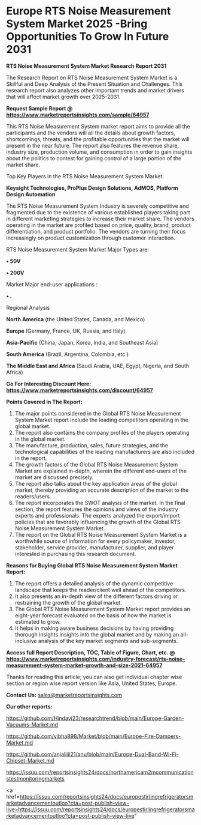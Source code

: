# Europe RTS Noise Measurement System Market 2025 -Bring Opportunities To Grow In Future 2031

<strong>RTS Noise Measurement System Market Research Report 2031</strong>

The Research Report on RTS Noise Measurement System Market is a Skillful and Deep Analysis of the Present Situation and Challenges. This research report also analyzes other important trends and market drivers that will affect market growth over 2025-2031.

<strong>Request Sample Report @ <a href=https://www.marketreportsinsights.com/sample/64957>https://www.marketreportsinsights.com/sample/64957</a></strong>

This RTS Noise Measurement System market report aims to provide all the participants and the vendors will all the details about growth factors, shortcomings, threats, and the profitable opportunities that the market will present in the near future. The report also features the revenue share, industry size, production volume, and consumption in order to gain insights about the politics to contest for gaining control of a large portion of the market share.

Top Key Players in the RTS Noise Measurement System Market:

<strong>Keysight Technologies, ProPlus Design Solutions, AdMOS, Platform Design Automation</strong>

The RTS Noise Measurement System Industry is severely competitive and fragmented due to the existence of various established players taking part in different marketing strategies to increase their market share. The vendors operating in the market are profiled based on price, quality, brand, product differentiation, and product portfolio. The vendors are turning their focus increasingly on product customization through customer interaction.

RTS Noise Measurement System Market Major Types are:

<strong>• 50V

• 200V</strong>

Market Major end-user applications :

<strong>• .</strong>

Regional Analysis

</u><strong><b>North America</b></strong> (the United States, Canada, and Mexico)

<strong><b>Europe </b></strong>(Germany, France, UK, Russia, and Italy)

<strong><b>Asia-Pacific</b></strong> (China, Japan, Korea, India, and Southeast Asia)

<strong><b>South America</b></strong> (Brazil, Argentina, Colombia, etc.)

<strong><b>The Middle East and Africa</b></strong> (Saudi Arabia, UAE, Egypt, Nigeria, and South Africa)

<strong>Go For Interesting Discount Here: <a href=https://www.marketreportsinsights.com/discount/64957>https://www.marketreportsinsights.com/discount/64957</a></strong>

<strong>Points Covered in The Report:</strong>
<ol>
  <li>The major points considered in the Global RTS Noise Measurement System Market report include the leading competitors operating in the global market.</li>
  <li>The report also contains the company profiles of the players operating in the global market.</li>
  <li>The manufacture, production, sales, future strategies, and the technological capabilities of the leading manufacturers are also included in the report.</li>
  <li>The growth factors of the Global RTS Noise Measurement System Market are explained in-depth, wherein the different end-users of the market are discussed precisely.</li>
  <li>The report also talks about the key application areas of the global market, thereby providing an accurate description of the market to the readers/users.</li>
  <li>The report incorporates the SWOT analysis of the market. In the final section, the report features the opinions and views of the industry experts and professionals. The experts analyzed the export/import policies that are favorably influencing the growth of the Global RTS Noise Measurement System Market.</li>
  <li>The report on the Global RTS Noise Measurement System Market is a worthwhile source of information for every policymaker, investor, stakeholder, service provider, manufacturer, supplier, and player interested in purchasing this research document.</li>
</ol>
<strong>Reasons for Buying Global RTS Noise Measurement System Market Report:</strong>

<ol>
  <li>The report offers a detailed analysis of the dynamic competitive landscape that keeps the reader/client well ahead of the competitors.</li>
  <li>It also presents an in-depth view of the different factors driving or restraining the growth of the global market.</li>
  <li>The Global RTS Noise Measurement System Market report provides an eight-year forecast evaluated on the basis of how the market is estimated to grow.</li>
  <li>It helps in making aware business decisions by having providing thorough insights insights into the global market and by making an all-inclusive analysis of the key market segments and sub-segments.</li>
</ol>
<strong>Access full Report Description, TOC, Table of Figure, Chart, etc. @ <a href=https://www.marketreportsinsights.com/industry-forecast/rts-noise-measurement-system-market-growth-and-size-2021-64957>https://www.marketreportsinsights.com/industry-forecast/rts-noise-measurement-system-market-growth-and-size-2021-64957</a></strong>


Thanks for reading this article; you can also get individual chapter wise section or region wise report version like Asia, United States, Europe.

<strong>Contact Us:</strong>
sales@marketreportsinsights.com

<strong>Our other reports:</strong>

<a href=https://github.com/Hindavi23/researchtrend/blob/main/Europe-Garden-Vacuums-Market.md>https://github.com/Hindavi23/researchtrend/blob/main/Europe-Garden-Vacuums-Market.md</a>

<a href=https://github.com/vibha898/Market/blob/main/Europe-Fire-Dampers-Market.md>https://github.com/vibha898/Market/blob/main/Europe-Fire-Dampers-Market.md</a>

<a href=https://github.com/anjaliiii21/anu/blob/main/Europe-Dual-Band-Wi-Fi-Chipset-Market.md>https://github.com/anjaliiii21/anu/blob/main/Europe-Dual-Band-Wi-Fi-Chipset-Market.md</a>

<a href=https://issuu.com/reportsinsights24/docs/northamericam2mcommunicationstestmonitoringmarkets>https://issuu.com/reportsinsights24/docs/northamericam2mcommunicationstestmonitoringmarkets</a>

<a href=https://issuu.com/reportsinsights24/docs/europestirlingrefrigeratorsmarketadvancementoutloo?cta=post-publish-view-live>https://issuu.com/reportsinsights24/docs/europestirlingrefrigeratorsmarketadvancementoutloo?cta=post-publish-view-live</a>"
